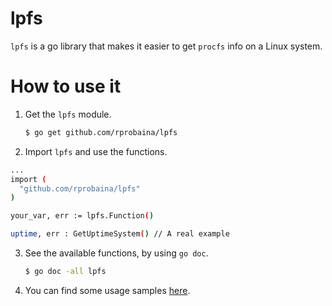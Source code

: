 # lpfs
`lpfs` is a go library that makes it easier to get `procfs` info on a Linux system.


# How to use it
1. Get the `lpfs` module.

   ```bash
   $ go get github.com/rprobaina/lpfs
   ```

2. Import `lpfs` and use the functions.

  ```bash
  ...
  import (
    "github.com/rprobaina/lpfs"
  )

  your_var, err := lpfs.Function()
  
  uptime, err : GetUptimeSystem() // A real example
  ```

3. See the available functions, by using `go doc`.

   ```bash
   $ go doc -all lpfs
   ```

4. You can find some usage samples [here](https://github.com/rprobaina/lpfs/tree/main/examples).
